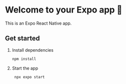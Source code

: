 # Welcome to your Expo app 👋

This is an Expo React Native app.

## Get started

1. Install dependencies

   ```bash
   npm install
   ```

2. Start the app

   ```bash
    npx expo start
   ```


